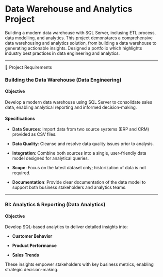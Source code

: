 # Data Warehouse and Analytics Project

Building a modern data warehouse with SQL Server, inclusing ETL process, data modelling, and analytics.
This project demonstares a comprehensive data warehousing and analytics solution, from building a data warehouse to generating actionable insights. Designed a portfolio which highlights industry best practices in data engineering and analytics. 

---
🚀 Project Requirements
### Building the Data Warehouse (Data Engineering)

#### Objective

Develop a modern data warehouse using SQL Server to consolidate sales data, enabling analytical reporting and informed decision-making.

#### Specifications

- **Data Sources**: Import data from two source systems (ERP and CRM) provided as CSV files.

- **Data Quality**: Cleanse and resolve data quality issues prior to analysis.

- **Integration**: Combine both sources into a single, user-friendly data model designed for analytical queries.

- **Scope**: Focus on the latest dataset only; historization of data is not required.

- **Documentation**: Provide clear documentation of the data model to support both business stakeholders and analytics teams.
  
---
### BI: Analytics & Reporting (Data Analytics)
#### Objective

Develop SQL-based analytics to deliver detailed insights into:

- **Customer Behavior**

- **Product Performance**

- **Sales Trends**

These insights empower stakeholders with key business metrics, enabling strategic decision-making.
